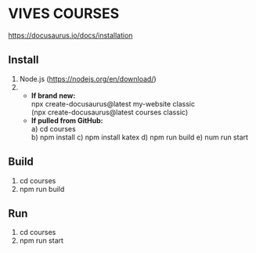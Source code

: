 # VIVES COURSES
https://docusaurus.io/docs/installation

## Install
1) Node.js (https://nodejs.org/en/download/)
2) - **If brand new:** <br />
   npx create-docusaurus@latest my-website classic <br />
   (npx create-docusaurus@latest courses classic)
   - **If pulled from GitHub:** <br />
   a) cd courses <br />
   b) npm install
   c) npm install katex
   d) npm run build
   e) num run start

## Build
1) cd courses
2) npm run build


## Run
1) cd courses
2) npm run start

